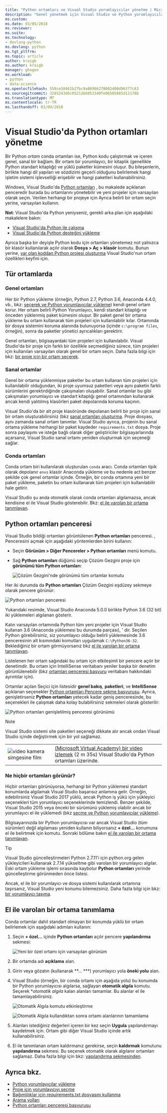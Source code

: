 ```yaml
---
title: "Python ortamları ve Visual Studio yorumlayıcılar yönetme | Microsoft Docs"
description: "Genel yönetmek için Visual Studio ve Python yorumlayıcılar yükleme, paketleri yükleme, arama yolları ayarlama ve ortamlar için Visual Studio Projeleri Yönetme özel ortamları ayarlama sanal ortamlar Python ortamları penceresini kullanma"
ms.custom: 
ms.date: 03/05/2018
ms.reviewer: 
ms.suite: 
ms.technology:
- devlang-python
ms.devlang: python
ms.tgt_pltfrm: 
ms.topic: article
author: kraigb
ms.author: kraigb
manager: ghogen
ms.workload:
- python
- data-science
ms.openlocfilehash: 558ce58461b27bc9a86906278602d00d96377c63
ms.sourcegitcommit: 3285243d6c0521266053340fe06505885d12178b
ms.translationtype: MT
ms.contentlocale: tr-TR
ms.lasthandoff: 03/09/2018
---
```

# <a name="managing-python-environments-in-visual-studio"></a>Visual Studio'da Python ortamları yönetme

Bir Python *ortam* conda ortamları ise, Python kodu çalıştırmak ve içeren genel, sanal bir bağlam. Bir ortam bir yorumlayıcı, bir kitaplık (genellikle Python standart kitaplığı) ve yüklü paketler kümesini oluşur. Bu bileşenlerin, birlikte hangi dil yapıları ve sözdizimi geçerli olduğunu belirlemek hangi işletim sistemi işlevselliği erişebilir ve hangi paketleri kullanabilirsiniz.

Windows, Visual Studio'da [Python ortamları](#managing-python-environments-in-visual-studio) , bu makalede açıklanan penceredir burada bu ortamlarını yönetebilir ve yeni projeler için varsayılan olarak seçin. Verilen herhangi bir projeye için Ayrıca belirli bir ortam seçin yerine, varsayılan kullanın.

**Not**: Visual Studio'da Python yeniyseniz, gerekli arka plan için aşağıdaki makalelere bakın:

- [Visual Studio'da Python ile çalışma](overview-of-python-tools-for-visual-studio.md)
- [Visual Studio'da Python desteğini yükleme](installing-python-support-in-visual-studio.md)

Ayrıca başka bir deyişle Python kodu için ortamları yönetemez not yalnızca bir klasör kullanılarak açılır olarak **Dosya > Aç > klasör** komutu. Bunun yerine, [var olan koddan Python projesi oluşturma](quickstart-01-python-in-visual-studio-project-from-existing-code.md) Visual Studio'nun ortam özellikleri keyfini için.

## <a name="types-of-environments"></a>Tür ortamlarda

### <a name="global-environments"></a>Genel ortamları

Her bir Python yükleme (örneğin, Python 2.7, Python 3.6, Anaconda 4.4.0, vb., bkz: [seçerek ve Python yorumlayıcılar yükleme](installing-python-interpreters.md)) kendi genel ortam korur. Her ortam belirli Python Yorumlayıcı, kendi standart kitaplığı ve önceden yüklenmiş paket kümesini oluşur. Bir paket genel bir ortama yükleme bu ortam kullanarak tüm projeleri için kullanılabilir kılar. Ortamında bir dosya sistemini koruma alanında bulunuyorsa (içinde `c:\program files`, örneğin), sonra da paketler yönetici ayrıcalıkları gerektirir.

Genel ortamları, bilgisayardaki tüm projeleri için kullanılabilir. Visual Studio'da bir proje için farklı bir özellikle seçmediğiniz sürece, tüm projeleri için kullanılan varsayılan olarak genel bir ortam seçin. Daha fazla bilgi için bkz: [bir proje için bir ortam seçerek](selecting-a-python-environment-for-a-project.md).

### <a name="virtual-environments"></a>Sanal ortamlar

Genel bir ortama yüklenmişse paketler bu ortam kullanan tüm projeleri için kullanılabilir olduğundan, iki proje uyumsuz paketleri veya aynı paketin farklı sürümlerini gerektirdiğinde çakışmaları oluşabilir. Sanal ortamlar bu gibi çakışmaları yorumlayıcı ve standart kitaplığı genel ortamından kullanarak ancak kendi yalıtılmış klasörleri paket depolarında koruma kaçının.

Visual Studio'da bir alt proje klasöründe depolanan belirli bir proje için sanal bir ortam oluşturabilirsiniz (bkz [sanal ortamları oluşturma](selecting-a-python-environment-for-a-project.md#creating-a-virtual-environment). Proje dosyası, aynı zamanda sanal ortam tanımlar. Visual Studio ayrıca, projenin bu sanal ortama yükleme herhangi bir paket kaydeder `requirements.txt` dosya. Proje sonra paylaşımı ve isteğe bağlı olarak diğer geliştiriciler bilgisayarlarında açarsanız, Visual Studio sanal ortamı yeniden oluşturmak için seçeneği sağlar.

### <a name="conda-environments"></a>Conda ortamları

Conda ortam biri kullanılarak oluşturulan `conda` aracı. Conda ortamları tipik olarak depolanır `envs` klasör Anaconda yükleme ve bu nedenle act benzer şekilde çok genel ortamlar içinde. Örneğin, bir conda ortamına yeni bir paket yükleme, paketin bu ortam kullanarak tüm projeleri için kullanılabilir hale getirir.

Visual Studio şu anda otomatik olarak conda ortamları algılamazsa, ancak kendisine el ile Visual Studio gösterebilir. Bkz: [el ile varolan bir ortama tanımlayan](#manually-identifying-an-existing-environment).

## <a name="the-python-environments-window"></a>Python ortamları penceresi

Visual Studio bildiği ortamları görüntülenen **Python ortamları** penceresi. , Penceresini açmak için aşağıdaki yöntemlerden birini kullanın:

- Seçin **Görünüm > Diğer Pencereler > Python ortamları** menü komutu.
- Sağ **Python ortamları** düğümü seçip Çözüm Gezgini proje için **görünümü tüm Python ortamları**:

    ![Çözüm Gezgini'nde görünümü tüm ortamlar komutu](media/environments-view-all.png)

Her iki durumda da **Python ortamları** Çözüm Gezgini eşdüzey sekmeye olarak pencere görünür:

![Python ortamları penceresi](media/environments-default-view.png)

Yukarıdaki resimde, Visual Studio Anaconda 5.0.0 birlikte Python 3.6 (32 bit) iki yüklemeleri algılanan gösterir.

Kalın varsayılan ortamında Python tüm yeni projeler için Visual Studio kullanan 3.6 (Anaconda yüklemesi bu durumda parçası), ' dir. Seçilen Python görebilirsiniz, siz yorumlayıcı olduğu belirli yüklemesinde 3.6 penceresinin alt kısmındaki komutları uygulamak `C:\Python36-32`. Beklediğiniz bir ortam görmüyorsanız bkz [el ile varolan bir ortama tanımlayan](#manually-identifying-an-existing-environment).

Listelenen her ortam sağındaki bu ortam için etkileşimli bir pencere açılır bir denetimdir. Bu ortam için IntelliSense veritabanı yeniler başka bir denetim görüntülenebilir (bkz [ortamları penceresi başvuru](python-environments-window-tab-reference.md#intellisense-tab) veritabanı hakkındaki ayrıntılar için).

Ortamlar açılan Seçici için listesidir **genel bakış**, **paketleri**, ve **IntelliSense** açıklanan seçenekler [Python ortamları Pencere sekme başvurusu](python-environments-window-tab-reference.md). Ayrıca, genişletirseniz **Python ortamları** yetecek kadar geniş penceresinde, bu seçenekleri ile çalışmak daha kolay bulabilirsiniz sekmeleri olarak gösterilir:

![Python ortamları genişletilmiş penceresi görünümü](media/environments-expanded-view.png)

> [!Note]
> Visual Studio sistemi site paketleri seçeneği dikkate alır ancak ondan Visual Studio içinde değiştirmek için bir yol sağlamaz.

|   |   |
|---|---|
| ![video kamera simgesine film](../install/media/video-icon.png "bir videoyu izleyin") | [(Microsoft Virtual Academy) bir video izlemek](https://mva.microsoft.com/en-US/training-courses/python-tools-for-visual-studio-2017-18121?l=qrDmN4LWE_8305918567) (2 m 35s) Visual Studio'da Python ortamları üzerinde.|

### <a name="what-if-no-environments-appear"></a>Ne hiçbir ortamları görünür?

Hiçbir ortamları görünüyorsa, herhangi bir Python yüklemesi standart konumlarda algılamak Visual Studio başarısız anlamına gelir. Örneğin, edebilirsiniz Visual Studio 2017 yüklü, ancak Python iş yükü için yükleyici seçenekleri tüm yorumlayıcı seçeneklerinde temizlendi. Benzer şekilde, Visual Studio 2015 veya önceki bir sürümünü yüklemiş olabilir ancak bir yorumlayıcı el ile yüklemedi (bkz [seçme ve Python yorumlayıcılar yükleme](installing-python-interpreters.md)).

Bilgisayarınızda bir Python yorumlayıcısı var ancak Visual Studio (tüm sürümler) değil algılaması yeniden kullanın biliyorsanız **+ özel...**  konumuna el ile belirtmek için komutu. Sonraki bölüme bakın [el ile varolan bir ortama tanımlayan](#manually-identifying-an-existing-environment).

> [!Tip]
> Visual Studio güncelleştirmeleri Python 2.7.11'i için python.org gelen yükleyicileri kullanarak 2.7.14 yükseltme gibi varolan bir yorumlayıcı algılar. Eski ortam yükleme işlemi sırasında kaybolur **Python ortamları** yerinde güncelleştirme görünmeden önce listesi.
>
> Ancak, el ile bir yorumlayıcı ve dosya sistemi kullanılarak ortamına taşırsanız, Visual Studio yeni konumu bilemezsiniz. Daha fazla bilgi için bkz: [bir yorumlayıcı taşıma](installing-python-interpreters.md#moving-an-interpreter).

## <a name="manually-identifying-an-existing-environment"></a>El ile varolan bir ortama tanımlama

Conda ortamlar dahil standart olmayan bir konumda yüklü bir ortam belirlemek için aşağıdaki adımları kullanın:

1. Seçin **+ özel...**  içinde **Python ortamları** açılır pencere **yapılandırma** sekmesi:

    ![Yeni bir özel ortamı için varsayılan görünüm](media/environments-custom-1.png)

1. Bir ortamda adı **açıklama** alan.

1. Girin veya gözatın (kullanarak **... ***) yorumlayıcı yola **öneki yolu** alan.

1. Visual Studio (örneğin, bir conda ortamı için aşağıda yolu) bu konumda bir Python yorumlayıcısı algılarsa, sağlayan **otomatik algıla** komutu. Seçerek **otomatik algıla* kalan alanları tamamlar. Bu alanlar el ile tamamlayabilirsiniz.

    ![Otomatik Algıla komutu etkinleştirme](media/environments-custom-2.png)

    ![Otomatik Algıla kullandıktan sonra ortamı alanlarının tamamlama](media/environments-custom-3.png)

1. Alanları istediğiniz değerleri içeren bir kez seçin **Uygula** yapılandırmayı kaydetmek için. Ortam gibi diğer Visual Studio içinde artık kullanabilirsiniz.

1. El ile tanımlanan ortam kaldırmanız gerekirse, seçin **kaldırmak** komutunu **yapılandırma** sekmesi. Bu seçenek otomatik olarak algılanır ortamları sağlamaz. Daha fazla bilgi için bkz: [yapılandırma sekmesinden](python-environments-window-tab-reference.md#configure-tab).

## <a name="see-also"></a>Ayrıca bkz.

- [Python yorumlayıcılar yükleme](installing-python-interpreters.md)
- [Proje için yorumlayıcıyı seçme](selecting-a-python-environment-for-a-project.md)
- [Bağımlılıklar için requirements.txt dosyasını kullanma](managing-required-packages-with-requirements-txt.md)
- [Arama yolları](search-paths.md)
- [Python ortamları penceresi başvurusu](python-environments-window-tab-reference.md)